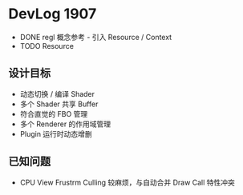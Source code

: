 # DevLog 1907
* DONE regl 概念参考 - 引入 Resource / Context
* TODO Resource

## 设计目标
* 动态切换 / 编译 Shader
* 多个 Shader 共享 Buffer
* 符合直觉的 FBO 管理
* 多个 Renderer 的作用域管理
* Plugin 运行时动态增删

## 已知问题
* CPU View Frustrm Culling 较麻烦，与自动合并 Draw Call 特性冲突
